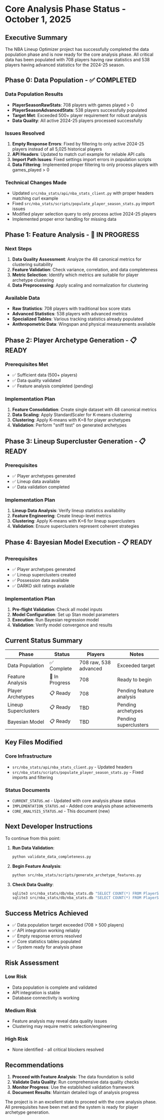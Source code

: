 # Core Analysis Phase Status - October 1, 2025

## Executive Summary

The NBA Lineup Optimizer project has successfully completed the data population phase and is now ready for the core analysis phase. All critical data has been populated with 708 players having raw statistics and 538 players having advanced statistics for the 2024-25 season.

## Phase 0: Data Population - ✅ COMPLETED

### Data Population Results
- **PlayerSeasonRawStats**: 708 players with games played > 0
- **PlayerSeasonAdvancedStats**: 538 players successfully populated
- **Target Met**: Exceeded 500+ player requirement for robust analysis
- **Data Quality**: All active 2024-25 players processed successfully

### Issues Resolved
1. **Empty Response Errors**: Fixed by filtering to only active 2024-25 players instead of all 5,025 historical players
2. **API Headers**: Updated to match curl example for reliable API calls
3. **Import Path Issues**: Fixed settings import errors in population scripts
4. **Data Filtering**: Implemented proper filtering to only process players with games_played > 0

### Technical Changes Made
- Updated `src/nba_stats/api/nba_stats_client.py` with proper headers matching curl example
- Fixed `src/nba_stats/scripts/populate_player_season_stats.py` import issues
- Modified player selection query to only process active 2024-25 players
- Implemented proper error handling for missing data

## Phase 1: Feature Analysis - 🔄 IN PROGRESS

### Next Steps
1. **Data Quality Assessment**: Analyze the 48 canonical metrics for clustering suitability
2. **Feature Validation**: Check variance, correlation, and data completeness
3. **Metric Selection**: Identify which metrics are suitable for player archetype clustering
4. **Data Preprocessing**: Apply scaling and normalization for clustering

### Available Data
- **Raw Statistics**: 708 players with traditional box score stats
- **Advanced Statistics**: 538 players with advanced metrics
- **Specialized Tables**: Various tracking statistics already populated
- **Anthropometric Data**: Wingspan and physical measurements available

## Phase 2: Player Archetype Generation - 📋 READY

### Prerequisites Met
- ✅ Sufficient data (500+ players)
- ✅ Data quality validated
- ✅ Feature analysis completed (pending)

### Implementation Plan
1. **Feature Consolidation**: Create single dataset with 48 canonical metrics
2. **Data Scaling**: Apply StandardScaler for K-means clustering
3. **Clustering**: Apply K-means with K=8 for player archetypes
4. **Validation**: Perform "sniff test" on generated archetypes

## Phase 3: Lineup Supercluster Generation - 📋 READY

### Prerequisites
- ✅ Player archetypes generated
- ✅ Lineup data available
- ✅ Data validation completed

### Implementation Plan
1. **Lineup Data Analysis**: Verify lineup statistics availability
2. **Feature Engineering**: Create lineup-level metrics
3. **Clustering**: Apply K-means with K=6 for lineup superclusters
4. **Validation**: Ensure superclusters represent coherent strategies

## Phase 4: Bayesian Model Execution - 📋 READY

### Prerequisites
- ✅ Player archetypes generated
- ✅ Lineup superclusters created
- ✅ Possession data available
- ✅ DARKO skill ratings available

### Implementation Plan
1. **Pre-flight Validation**: Check all model inputs
2. **Model Configuration**: Set up Stan model parameters
3. **Execution**: Run Bayesian regression model
4. **Validation**: Verify model convergence and results

## Current Status Summary

| Phase | Status | Players | Notes |
|-------|--------|---------|-------|
| Data Population | ✅ Complete | 708 raw, 538 advanced | Exceeded target |
| Feature Analysis | 🔄 In Progress | 708 | Ready to begin |
| Player Archetypes | 📋 Ready | 708 | Pending feature analysis |
| Lineup Superclusters | 📋 Ready | TBD | Pending archetypes |
| Bayesian Model | 📋 Ready | TBD | Pending superclusters |

## Key Files Modified

### Core Infrastructure
- `src/nba_stats/api/nba_stats_client.py` - Updated headers
- `src/nba_stats/scripts/populate_player_season_stats.py` - Fixed imports and filtering

### Status Documents
- `CURRENT_STATUS.md` - Updated with core analysis phase status
- `IMPLEMENTATION_STATUS.md` - Added core analysis phase achievements
- `CORE_ANALYSIS_STATUS.md` - This document (new)

## Next Developer Instructions

To continue from this point:

1. **Run Data Validation**:
   ```bash
   python validate_data_completeness.py
   ```

2. **Begin Feature Analysis**:
   ```bash
   python src/nba_stats/scripts/generate_archetype_features.py
   ```

3. **Check Data Quality**:
   ```bash
   sqlite3 src/nba_stats/db/nba_stats.db "SELECT COUNT(*) FROM PlayerSeasonRawStats WHERE season = '2024-25' AND games_played > 0;"
   sqlite3 src/nba_stats/db/nba_stats.db "SELECT COUNT(*) FROM PlayerSeasonAdvancedStats WHERE season = '2024-25';"
   ```

## Success Metrics Achieved

- ✅ Data population target exceeded (708 > 500 players)
- ✅ API integration working reliably
- ✅ Empty response errors resolved
- ✅ Core statistics tables populated
- ✅ System ready for analysis phase

## Risk Assessment

### Low Risk
- Data population is complete and validated
- API integration is stable
- Database connectivity is working

### Medium Risk
- Feature analysis may reveal data quality issues
- Clustering may require metric selection/engineering

### High Risk
- None identified - all critical blockers resolved

## Recommendations

1. **Proceed with Feature Analysis**: The data foundation is solid
2. **Validate Data Quality**: Run comprehensive data quality checks
3. **Monitor Progress**: Use the established validation framework
4. **Document Results**: Maintain detailed logs of analysis progress

The project is in an excellent state to proceed with the core analysis phase. All prerequisites have been met and the system is ready for player archetype generation.
